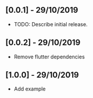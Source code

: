 ## [0.0.1] - 29/10/2019

* TODO: Describe initial release.

## [0.0.2] - 29/10/2019

* Remove flutter dependencies

## [1.0.0] - 29/10/2019

* Add example